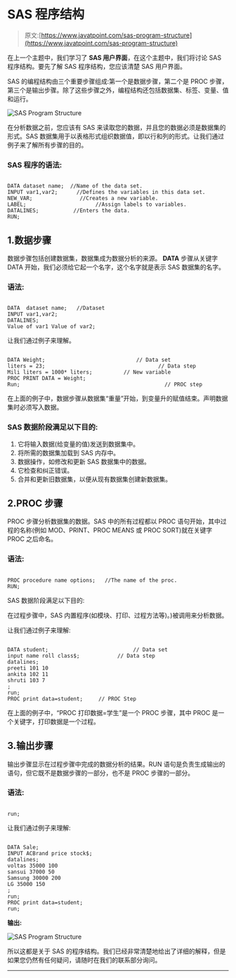 # SAS 程序结构

> 原文:[https://www.javatpoint.com/sas-program-structure](https://www.javatpoint.com/sas-program-structure)

在上一个主题中，我们学习了 **SAS 用户界面**，在这个主题中，我们将讨论 SAS 程序结构。要先了解 SAS 程序结构，您应该清楚 SAS 用户界面。

SAS 的编程结构由三个重要步骤组成:第一个是数据步骤，第二个是 PROC 步骤，第三个是输出步骤。除了这些步骤之外，编程结构还包括数据集、标签、变量、值和运行。

![SAS Program Structure](../Images/817e9c43458da15f59c17bc3d77e0409.png)

在分析数据之前，您应该有 SAS 来读取您的数据，并且您的数据必须是数据集的形式。SAS 数据集用于以表格形式组织数据值，即以行和列的形式。让我们通过例子来了解所有步骤的目的。

### SAS 程序的语法:

```

DATA dataset name;  //Name of the data set. 
INPUT var1,var2;      //Defines the variables in this data set. 
NEW_VAR;               //Creates a new variable. 
LABEL;                      //Assign labels to variables. 
DATALINES;           //Enters the data. 
RUN; 

```

## 1.数据步骤

数据步骤包括创建数据集，数据集成为数据分析的来源。 **DATA** 步骤从关键字 DATA 开始，我们必须给它起一个名字，这个名字就是表示 SAS 数据集的名字。

### 语法:

```

DATA  dataset name;   //Dataset 
INPUT var1,var2;   
DATALINES; 
Value of var1 Value of var2; 

```

让我们通过例子来理解。

```

DATA Weight;                             // Data set  
liters = 23;                                    // Data step  
Mili liters = 1000* liters;          // New variable 
PROC PRINT DATA = Weight;  
Run;                                              // PROC step  

```

在上面的例子中，数据步骤从数据集“重量”开始，到变量升的赋值结束。声明数据集时必须写入数据。

### SAS 数据阶段满足以下目的:

1.  它将输入数据(给变量的值)发送到数据集中。
2.  将所需的数据集加载到 SAS 内存中。
3.  数据操作，如修改和更新 SAS 数据集中的数据。
4.  它检查和纠正错误。
5.  合并和更新旧数据集，以便从现有数据集创建新数据集。

## 2.PROC 步骤

PROC 步骤分析数据集的数据。SAS 中的所有过程都以 PROC 语句开始，其中过程的名称(例如 MOD、PRINT、PROC MEANS 或 PROC SORT)就在关键字 PROC 之后命名。

### 语法:

```

PROC procedure name options;   //The name of the proc. 
RUN; 

```

SAS 数据阶段满足以下目的:

在过程步骤中，SAS 内置程序(如模块、打印、过程方法等)。)被调用来分析数据。

让我们通过例子来理解:

```

DATA student;                           // Data set 
input name roll class$;            // Data step 
datalines; 
preeti 101 10 
ankita 102 11 
shruti 103 7 
; 
run; 
PROC print data=student;     // PROC Step 

```

在上面的例子中，“PROC 打印数据=学生”是一个 PROC 步骤，其中 PROC 是一个关键字，打印数据是一个过程。

## 3.输出步骤

输出步骤显示在过程步骤中完成的数据分析的结果。RUN 语句是负责生成输出的语句，但它既不是数据步骤的一部分，也不是 PROC 步骤的一部分。

### 语法:

```

run; 

```

让我们通过例子来理解:

```

DATA Sale; 
INPUT ACBrand price stock$; 
datalines; 
voltas 35000 100 
sansui 37000 50 
Samsung 30000 200 
LG 35000 150 
; 
run; 
PROC print data=student;      
run;   

```

**输出:**

![SAS Program Structure](../Images/81feea6eeff65ba0772f0626c99c406e.png)

所以这都是关于 SAS 的程序结构。我们已经非常清楚地给出了详细的解释，但是如果您仍然有任何疑问，请随时在我们的联系部分询问。

* * *